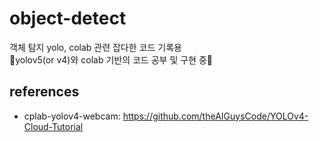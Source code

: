 # object-detect
객체 탐지 yolo, colab 관련 잡다한 코드 기록용
<br>
🌊yolov5(or v4)와 colab 기반의 코드 공부 및 구현 중🌊
<br>
## references
- cplab-yolov4-webcam: https://github.com/theAIGuysCode/YOLOv4-Cloud-Tutorial
